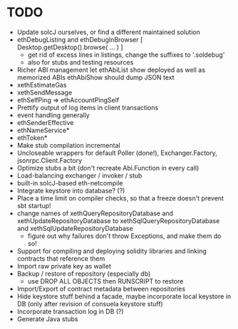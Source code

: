 # TODO

* Update solcJ ourselves, or find a different maintained solution
* ethDebugListing and ethDebugInBrowser [ Desktop.getDesktop().browse( ... ) ]
  * get rid of excess lines in listings, change the suffixes to '.soldebug'
  * also for stubs and testing resources
* Richer ABI management
   let ethAbiList show deployed as well as memorized ABIs
       ethAbiShow should dump JSON text
* xethEstimateGas
* xethSendMessage
* ethSelfPing => ethAccountPingSelf
* Prettify output of log items in client transactions
* event handling generally
* ethSenderEffective
* ethNameService*
* ethToken*
* Make stub compilation incremental
* Uncloseable wrappers for default Poller (done!), Exchanger.Factory, jsonrpc.Client.Factory
* Optimize stubs a bit (don't recreate Abi.Function in every call)
* Load-balancing exchanger / invoker / stub
* built-in solcJ-based eth-netcompile
* Integrate keystore into database? (?)
* Place a time limit on compiler checks, so that a freeze doesn't prevent sbt startup!
* change names of xethQueryRepositoryDatabase and xethUpdateRepositoryDatabase to xethSqlQueryRepositoryDatabase and xethSqlUpdateRepositoryDatabase
  *  figure out why failures don't throw Exceptions, and make them do so!
* Support for compiling and deploying solidity libraries and linking contracts that reference them
* Import raw private key as wallet
* Backup / restore of repository (especially db)
  * use DROP ALL OBJECTS then RUNSCRIPT to restore
* Import/Export of contract metadata between repositories
* Hide keystore stuff behind a facade, maybe incorporate local keystore in DB (only after revision of consuela keystore stuff)
* Incorporate transaction log in DB (?)
* Generate Java stubs
